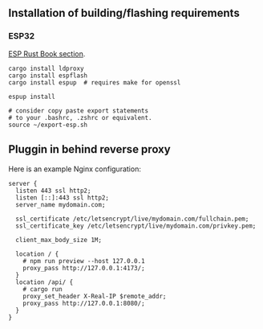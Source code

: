 ## Installation of building/flashing requirements
### ESP32
[ESP Rust Book section](https://esp-rs.github.io/book/installation/riscv-and-xtensa.html).


```
cargo install ldproxy
cargo install espflash
cargo install espup  # requires make for openssl

espup install

# consider copy paste export statements
# to your .bashrc, .zshrc or equivalent.
source ~/export-esp.sh
```

## Pluggin in behind reverse proxy
Here is an example Nginx configuration:
```nginx
server {
  listen 443 ssl http2;
  listen [::]:443 ssl http2;
  server_name mydomain.com;

  ssl_certificate /etc/letsencrypt/live/mydomain.com/fullchain.pem;
  ssl_certificate_key /etc/letsencrypt/live/mydomain.com/privkey.pem;

  client_max_body_size 1M;

  location / {
    # npm run preview --host 127.0.0.1
    proxy_pass http://127.0.0.1:4173/;
  }
  location /api/ {
    # cargo run
    proxy_set_header X-Real-IP $remote_addr;
    proxy_pass http://127.0.0.1:8080/;
  }
}
```
